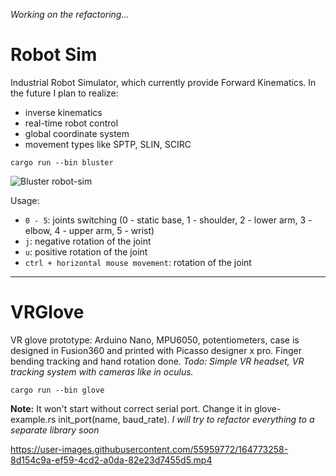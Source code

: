 _Working on the refactoring..._

# Robot Sim
Industrial Robot Simulator, which currently provide Forward Kinematics. In the future I plan to realize:
* inverse kinematics
* real-time robot control
* global coordinate system
* movement types like SPTP, SLIN, SCIRC

```
cargo run --bin bluster
```

![Bluster robot-sim](/images/bluster.gif "Bluster")

Usage:
- `0 - 5`: joints switching (0 - static base, 1 - shoulder, 2 - lower arm, 3 - elbow, 4 - upper arm, 5 - wrist)
- `j`: negative rotation of the joint
- `u`: positive rotation of the joint
- `ctrl + horizontal mouse movement`: rotation of the joint

***
# VRGlove
VR glove prototype: Arduino Nano, MPU6050, potentiometers, case is designed in Fusion360 and printed with Picasso designer x pro. Finger bending tracking and hand rotation done.
_Todo: Simple VR headset, VR tracking system with cameras like in oculus._

```
cargo run --bin glove
```
**Note:** It won't start without correct serial port. Change it in glove-example.rs init_port(name, baud_rate). _I will try to refactor everything to a separate library soon_


https://user-images.githubusercontent.com/55959772/164773258-8d154c9a-ef59-4cd2-a0da-82e23d7455d5.mp4




